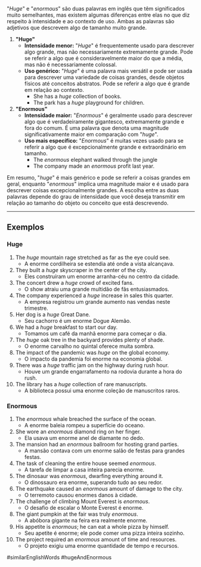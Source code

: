 "*Huge*" e "*enormous*" são duas palavras em inglês que têm significados muito semelhantes, mas existem algumas diferenças entre elas no que diz respeito à intensidade e ao contexto de uso.
Ambas as palavras são adjetivos que descrevem algo de tamanho muito grande.

1. **"Huge"**
	- **Intensidade menor:** "*Huge*" é frequentemente usado para descrever algo grande, mas não necessariamente extremamente grande. Pode se referir a algo que é consideravelmente maior do que a média, mas não é necessariamente colossal.
	- **Uso genérico:** "*Huge*" é uma palavra mais versátil e pode ser usada para descrever uma variedade de coisas grandes, desde objetos físicos até conceitos abstratos. Pode se referir a algo que é grande em relação ao contexto.
		- She has a *huge* collection of books.
		- The park has a *huge* playground for children.
2. **"Enormous"**
	- **Intensidade maior:** "*Enormous*" é geralmente usado para descrever algo que é verdadeiramente gigantesco, extremamente grande e fora do comum. É uma palavra que denota uma magnitude significativamente maior em comparação com "*huge*".
	- **Uso mais específico:** "*Enormous*" é muitas vezes usado para se referir a algo que é excepcionalmente grande e extraordinário em tamanho.
		- The *enormous* elephant walked through the jungle
		- The company made an *enormous* profit last year.

Em resumo, "*huge*" é mais genérico e pode se referir a coisas grandes em geral, enquanto "*enormous*" implica uma magnitude maior e é usado para descrever coisas excepcionalmente grandes. A escolha entre as duas palavras depende do grau de intensidade que você deseja transmitir em relação ao tamanho do objeto ou conceito que está descrevendo.

---

## Exemplos

### Huge
1. The *huge* mountain rage stretched as far as the eye could see.
	- A enorme cordilheira se estendia até onde a vista alcançava.
2. They built a *huge* skyscraper in the center of the city.
	- Eles construíram um enorme arranha-céu no centro da cidade.
3. The concert drew a *huge* crowd of excited fans.
	- O show atraiu uma grande multidão de fãs entusiasmados.
4. The company experienced a *huge* increase in sales this quarter.
	- A empresa registrou um grande aumento nas vendas neste trimestre.
5. Her dog is a *huge* Great Dane.
	- Seu cachorro é um enorme Dogue Alemão.
6. We had a *huge* breakfast to start our day.
	- Tomamos um café da manhã enorme para começar o dia.
7. The *huge* oak tree in the backyard provides plenty of shade.
	- O enorme carvalho no quintal oferece muita sombra.
8. The impact of the pandemic was *huge* on the global economy.
	- O impacto da pandemia foi enorme na economia global.
9. There was a *huge* traffic jam on the highway during rush hour.
	- Houve um grande engarrafamento na rodovia durante a hora do rush.
10. The library has a *huge* collection of rare manuscripts.
	- A biblioteca possui uma enorme coleção de manuscritos raros.

### Enormous

1. The *enormous* whale breached the surface of the ocean.
	- A enorme baleia rompeu a superfície do oceano.
2. She wore an *enormous* diamond ring on her finger.
	- Ela usava um enorme anel de diamante no dedo.
3. The mansion had an *enormous* ballroom for hosting grand parties.
	- A mansão contava com um enorme salão de festas para grandes festas.
4. The task of cleaning the entire house seemed *enormous*.
	- A tarefa de limpar a casa inteira parecia enorme.
5. The dinosaur was *enormous*, dwarfing everything around it.
	- O dinossauro era enorme, superando tudo ao seu redor.
6. The earthquake caused an *enormous* amount of damage to the city.
	- O terremoto causou enormes danos à cidade.
7. The challenge of climbing Mount Everest is *enormous*.
	- O desafio de escalar o Monte Everest é enorme.
8. The giant pumpkin at the fair was truly *enormous*.
	- A abóbora gigante na feira era realmente enorme.
9. His appetite is *enormous*; he can eat a whole pizza by himself.
	- Seu apetite é enorme; ele pode comer uma pizza inteira sozinho.
10. The project required an *enormous* amount of time and resources.
	- O projeto exigiu uma enorme quantidade de tempo e recursos.

#similarEnglishWords 
#hugeAndEnormous

